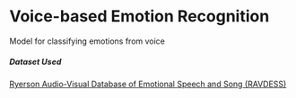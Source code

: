 # Voice-based Emotion Recognition
Model for classifying emotions from voice 

##### Dataset Used
[Ryerson Audio-Visual Database of Emotional Speech and Song (RAVDESS)](https://smartlaboratory.org/ravdess/)

